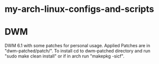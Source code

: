 # my-arch-linux-configs-and-scripts
# DWM
DWM 6.1 with some patches for personal usage.
Applied Patches are in "dwm-patched/patch/".
To install cd to dwm-patched directory and run "sudo make clean install" or if in arch run "makepkg -sicf".
